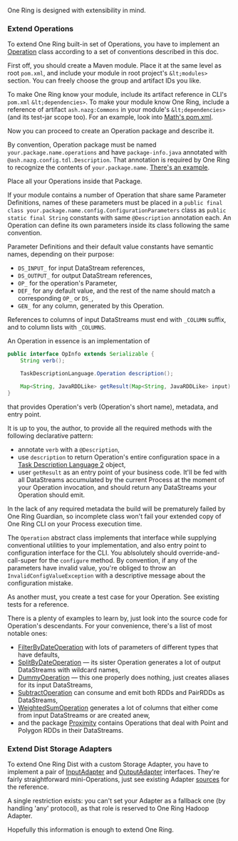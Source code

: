 One Ring is designed with extensibility in mind.

### Extend Operations

To extend One Ring built-in set of Operations, you have to implement an [Operation](./Commons/src/main/java/ash/nazg/spark/Operation.java) class according to a set of conventions described in this doc.

First off, you should create a Maven module. Place it at the same level as root `pom.xml`, and include your module in root project's `&lt;modules>` section. You can freely choose the group and artifact IDs you like.

To make One Ring know your module, include its artifact reference in CLI's `pom.xml` `&lt;dependencies>`. To make your module know One Ring, include a reference of artifact `ash.nazg:Commons` in your module's `&lt;dependencies>` (and its test-jar scope too). For an example, look into [Math's pom.xml](./Math/pom.xml).

Now you can proceed to create an Operation package and describe it.

By convention, Operation package must be named `your.package.name.operations` and have `package-info.java` annotated with `@ash.nazg.config.tdl.Description`. That annotation is required by One Ring to recognize the contents of `your.package.name`. [There's an example](./Math/src/main/java/ash/nazg/math/operations/package-info.java).

Place all your Operations inside that Package.

If your module contains a number of Operation that share same Parameter Definitions, names of these parameters must be placed in a `public final class your.package.name.config.ConfigurationParameters` class as `public static final String` constants with same `@Description` annotation each. An Operation can define its own parameters inside its class following the same convention.

Parameter Definitions and their default value constants have semantic names, depending on their purpose:
* `DS_INPUT_` for input DataStream references,
* `DS_OUTPUT_` for output DataStream references,
* `OP_` for the operation's Parameter,
* `DEF_` for any default value, and the rest of the name should match a corresponding `OP_` or `DS_`,
* `GEN_` for any column, generated by this Operation.
 
References to columns of input DataStreams must end with `_COLUMN` suffix, and to column lists with `_COLUMNS`.
 
An Operation in essence is an implementation of
```java
public interface OpInfo extends Serializable {
    String verb();

    TaskDescriptionLanguage.Operation description();

    Map<String, JavaRDDLike> getResult(Map<String, JavaRDDLike> input) throws Exception;
}
```
that provides Operation's verb (Operation's short name), metadata, and entry point.

It is up to you, the author, to provide all the required methods with the following declarative pattern:
* annotate `verb` with a `@Description`,
* use `description` to return Operation's entire configuration space in a [Task Description Language 2](./Commons/src/main/java/ash/nazg/config/tdl/TaskDescriptionLanguage.java) object,
* user `getResult` as an entry point of your business code. It'll be fed with all DataStreams accumulated by the current Process at the moment of your Operation invocation, and should return any DataStreams your Operation should emit.

 In the lack of any required metadata the build will be prematurely failed by One Ring Guardian, so incomplete class won't fail your extended copy of One Ring CLI on your Process execution time.

The `Operation` abstract class implements that interface while supplying conventional utilities to your implementation, and also entry point to configuration interface for the CLI. You ablsolutely should override-and-call-super for the `configure` method. By convention, if any of the parameters have invalid value, you're obliged to throw an `InvalidConfigValueException` with a descriptive message about the configuration mistake.

As another must, you create a test case for your Operation. See existing tests for a reference.

There is a plenty of examples to learn by, just look into the source code for Operation's descendants. For your convenience, there's a list of most notable ones:
* [FilterByDateOperation](./DateTime/src/main/java/ash/nazg/datetime/operations/FilterByDateOperation.java) with lots of parameters of different types that have defaults,
* [SplitByDateOperation](./DateTime/src/main/java/ash/nazg/datetime/operations/SplitByDateOperation.java) — its sister Operation generates a lot of output DataStreams with wildcard names,
* [DummyOperation](./Commons/src/main/java/ash/nazg/commons/operations/DummyOperation.java) — this one properly does nothing, just creates aliases for its input DataStreams,
* [SubtractOperation](./Commons/src/main/java/ash/nazg/commons/operations/SubtractOperation.java) can consume and emit both RDDs and PairRDDs as DataStreams,
* [WeightedSumOperation](./Math/src/main/java/ash/nazg/math/operations/WeightedSumOperation.java) generates a lot of columns that either come from input DataStreams or are created anew,
* and the package [Proximity](./Proximity/src/main/java/ash/nazg/proximity/operations/package-info.java) contains Operations that deal with Point and Polygon RDDs in their DataStreams.

### Extend Dist Storage Adapters

To extend One Ring Dist with a custom Storage Adapter, you have to implement a pair of [InputAdapter](./Dist/src/main/java/ash/nazg/storage/InputAdapter.java) and [OutputAdapter](./Dist/src/main/java/ash/nazg/storage/OutputAdapter.java) interfaces. They're fairly straightforward mini-Operations, just see existing Adapter [sources](./Dist/src/main/java/ash/nazg/storage) for the reference.

A single restriction exists: you can't set your Adapter as a fallback one (by handling 'any' protocol), as that role is reserved to One Ring Hadoop Adapter.

Hopefully this information is enough to extend One Ring.
